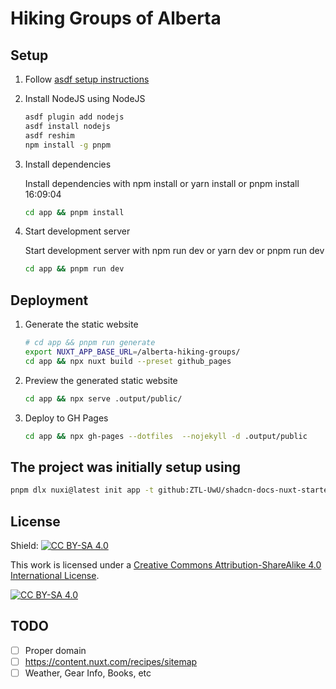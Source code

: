 # Hiking Groups of Alberta

## Setup

1. Follow [asdf setup instructions](https://asdf-vm.com/guide/getting-started.html#_3-install-asdf)
2. Install NodeJS using NodeJS

    ```bash
    asdf plugin add nodejs
    asdf install nodejs
    asdf reshim
    npm install -g pnpm
    ```
3. Install dependencies

    Install dependencies with npm install or yarn install or pnpm install                                                                                                                                                                                              16:09:04

    ```bash
    cd app && pnpm install
    ````
4. Start development server

    Start development server with npm run dev or yarn dev or pnpm run dev 

    ```bash
    cd app && pnpm run dev
    ```

## Deployment

1. Generate the static website

    ```bash
    # cd app && pnpm run generate
    export NUXT_APP_BASE_URL=/alberta-hiking-groups/
    cd app && npx nuxt build --preset github_pages
    ```
2. Preview the generated static website

    ```bash
    cd app && npx serve .output/public/
    ```
3. Deploy to GH Pages

    ```bash
    cd app && npx gh-pages --dotfiles  --nojekyll -d .output/public
    ```
## The project was initially setup using

```bash
pnpm dlx nuxi@latest init app -t github:ZTL-UwU/shadcn-docs-nuxt-starter
```

## License

Shield: [![CC BY-SA 4.0][cc-by-sa-shield]][cc-by-sa]

This work is licensed under a
[Creative Commons Attribution-ShareAlike 4.0 International License][cc-by-sa].

[![CC BY-SA 4.0][cc-by-sa-image]][cc-by-sa]

[cc-by-sa]: http://creativecommons.org/licenses/by-sa/4.0/
[cc-by-sa-image]: https://licensebuttons.net/l/by-sa/4.0/88x31.png
[cc-by-sa-shield]: https://img.shields.io/badge/License-CC%20BY--SA%204.0-lightgrey.svg


## TODO

- [ ] Proper domain
- [ ] https://content.nuxt.com/recipes/sitemap
- [ ] Weather, Gear Info, Books, etc